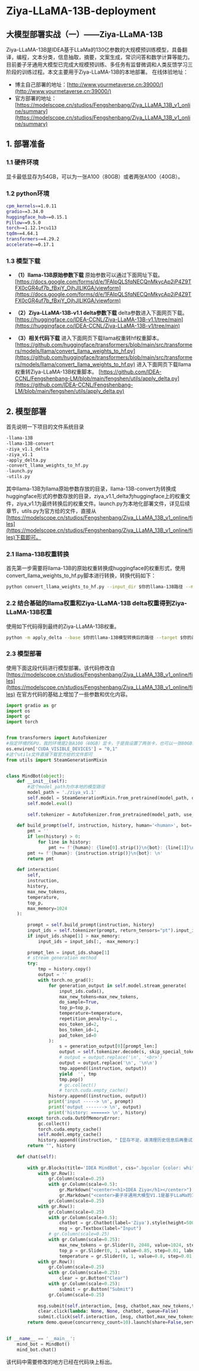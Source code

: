 # Ziya-LLaMA-13B-deployment
## 大模型部署实战（一）——Ziya-LLaMA-13B
Ziya-LLaMA-13B是IDEA基于LLaMa的130亿参数的大规模预训练模型，具备翻译，编程，文本分类，信息抽取，摘要，文案生成，常识问答和数学计算等能力。目前姜子牙通用大模型已完成大规模预训练、多任务有监督微调和人类反馈学习三阶段的训练过程。本文主要用于Ziya-LLaMA-13B的本地部署。
在线体验地址：
- 博主自己部署的地址：[http://www.yourmetaverse.cn:39000/](http://www.yourmetaverse.cn:39000/)
- 官方部署的地址：[https://modelscope.cn/studios/Fengshenbang/Ziya_LLaMA_13B_v1_online/summary](https://modelscope.cn/studios/Fengshenbang/Ziya_LLaMA_13B_v1_online/summary)

## 1. 部署准备
### 1.1 硬件环境
显卡最低显存为54GB，可以为一张A100（80GB）或者两张A100（40GB）。
### 1.2 python环境

```bash
cpm_kernels==1.0.11
gradio==3.34.0
huggingface_hub==0.15.1
Pillow==9.5.0
torch==1.12.1+cu113
tqdm==4.64.1
transformers==4.29.2
accelerate==0.17.1
```
### 1.3 模型下载
- **（1）llama-13B原始参数下载**
原始参数可以通过下面网址下载。
[https://docs.google.com/forms/d/e/1FAIpQLSfqNECQnMkycAp2jP4Z9TFX0cGR4uf7b_fBxjY_OjhJILlKGA/viewform](https://docs.google.com/forms/d/e/1FAIpQLSfqNECQnMkycAp2jP4Z9TFX0cGR4uf7b_fBxjY_OjhJILlKGA/viewform)
- **（2）Ziya-LLaMA-13B-v1.1 delta参数下载**
delta参数进入下面网页下载。
[https://huggingface.co/IDEA-CCNL/Ziya-LLaMA-13B-v1.1/tree/main](https://huggingface.co/IDEA-CCNL/Ziya-LLaMA-13B-v1/tree/main)

- **（3）相关代码下载**
进入下面网页下载llama权重转hf权重脚本。
[https://github.com/huggingface/transformers/blob/main/src/transformers/models/llama/convert_llama_weights_to_hf.py](https://github.com/huggingface/transformers/blob/main/src/transformers/models/llama/convert_llama_weights_to_hf.py)
进入下面网页下载llama权重转Ziya-LLaMA-13B权重脚本。
[https://github.com/IDEA-CCNL/Fengshenbang-LM/blob/main/fengshen/utils/apply_delta.py](https://github.com/IDEA-CCNL/Fengshenbang-LM/blob/main/fengshen/utils/apply_delta.py)

## 2. 模型部署
首先说明一下项目的文件系统目录

```bash
-llama-13B
-llama-13B-convert
-ziya_v1.1_delta
-ziya_v1.1
-apply_delta.py
-convert_llama_weights_to_hf.py
-launch.py
-utils.py
```
其中llama-13B为llama原始参数存放的目录，llama-13B-convert为转换成huggingface形式的参数存放的目录，ziya_v1.1_delta为huggingface上的权重文件，ziya_v1.1为最终转换后的权重文件。launch.py为本地化部署文件，详见后续章节，utils.py为官方给的文件，直接从[https://modelscope.cn/studios/Fengshenbang/Ziya_LLaMA_13B_v1_online/files](https://modelscope.cn/studios/Fengshenbang/Ziya_LLaMA_13B_v1_online/files)下载即可。
### 2.1 llama-13B权重转换
首先第一步需要将llama-13B的原始权重转换成huggingface的权重形式，使用convert_llama_weights_to_hf.py脚本进行转换，转换代码如下：

```bash
python convert_llama_weights_to_hf.py --input_dir $你的llama-13B路径 --model_size 13B --output_dir $你的llama-13B模型转换后的路径
```
### 2.2 结合基础的llama权重和Ziya-LLaMA-13B delta权重得到Ziya-LLaMA-13B权重
使用如下代码得到最终的Ziya-LLaMA-13B权重。
```bash
python -m apply_delta --base $你的llama-13B模型转换后的路径 --target $你的最终权重存储路径 --delta $你下载的Ziya-LLaMA-13B权重路径
```
### 2.3 模型部署
使用下面这段代码进行模型部署。该代码修改自[https://modelscope.cn/studios/Fengshenbang/Ziya_LLaMA_13B_v1_online/files](https://modelscope.cn/studios/Fengshenbang/Ziya_LLaMA_13B_v1_online/files)
在官方代码的基础上增加了一些参数和优化内容。

```python
import gradio as gr
import os
import gc
import torch


from transformers import AutoTokenizer
#指定环境的GPU，我的环境是2张A100（40GB）显卡，于是我设置了两张卡，也可以一张80GB的A100
os.environ['CUDA_VISIBLE_DEVICES'] = "0,1"
#这个utils文件直接下载官方给的文件即可
from utils import SteamGenerationMixin


class MindBot(object):
    def __init__(self):
    	#这个model_path为你本地的模型路径
        model_path = './ziya_v1.1'
        self.model = SteamGenerationMixin.from_pretrained(model_path, device_map='auto').half()
        self.model.eval()
        
        self.tokenizer = AutoTokenizer.from_pretrained(model_path, use_fast=False)
    
    def build_prompt(self, instruction, history, human='<human>', bot='<bot>'):
        pmt = ''
        if len(history) > 0:
            for line in history:
                pmt += f'{human}: {line[0].strip()}\n{bot}: {line[1]}\n'
        pmt += f'{human}: {instruction.strip()}\n{bot}: \n'
        return pmt
    
    def interaction(
        self,
        instruction,
        history,
        max_new_tokens,
        temperature,
        top_p,
        max_memory=1024
    ):
               
        prompt = self.build_prompt(instruction, history)
        input_ids = self.tokenizer(prompt, return_tensors="pt").input_ids
        if input_ids.shape[1] > max_memory:
            input_ids = input_ids[:, -max_memory:]
            
        prompt_len = input_ids.shape[1]
        # stream generation method
        try:
            tmp = history.copy()
            output = ''
            with torch.no_grad():
                for generation_output in self.model.stream_generate(
                    input_ids.cuda(),
                    max_new_tokens=max_new_tokens, 
                    do_sample=True,
                    top_p=top_p, 
                    temperature=temperature, 
                    repetition_penalty=1., 
                    eos_token_id=2, 
                    bos_token_id=1, 
                    pad_token_id=0
                ):
                    s = generation_output[0][prompt_len:]
                    output = self.tokenizer.decode(s, skip_special_tokens=True)
                    # output = output.replace('\n', '<br>')
                    output = output.replace('\n', '\n\n')
                    tmp.append((instruction, output))
                    yield  '', tmp
                    tmp.pop()
                    # gc.collect()
                    # torch.cuda.empty_cache()
                history.append((instruction, output))
                print('input -----> \n', prompt)
                print('output -------> \n', output)
                print('history: ======> \n', history)
        except torch.cuda.OutOfMemoryError:
            gc.collect()
            torch.cuda.empty_cache()
            self.model.empty_cache()
            history.append((instruction, "【显存不足，请清理历史信息后再重试】"))
        return "", history
        
    def chat(self):
        
        with gr.Blocks(title='IDEA MindBot', css=".bgcolor {color: white !important; background: #FFA500 !important;}") as demo:
            with gr.Row():
                gr.Column(scale=0.25)
                with gr.Column(scale=0.5):
                    gr.Markdown("<center><h1>IDEA Ziya</h1></center>")
                    gr.Markdown("<center>姜子牙通用大模型V1.1是基于LLaMa的130亿参数的大规模预训练模型，具备翻译，编程，文本分类，信息抽取，摘要，文案生成，常识问答和数学计算等能力。目前姜子牙通用大模型已完成大规模预训练、多任务有监督微调和人类反馈学习三阶段的训练过程。</center>")
                gr.Column(scale=0.25)
            with gr.Row():
                gr.Column(scale=0.25)
                with gr.Column(scale=0.5):
                    chatbot = gr.Chatbot(label='Ziya').style(height=500)
                    msg = gr.Textbox(label="Input")
                # gr.Column(scale=0.25)
                with gr.Column(scale=0.25):
                    max_new_tokens = gr.Slider(0, 2048, value=1024, step=1.0, label="Max_new_tokens", interactive=True)
                    top_p = gr.Slider(0, 1, value=0.85, step=0.01, label="Top P", interactive=True)
                    temperature = gr.Slider(0, 1, value=0.8, step=0.01, label="Temperature", interactive=True)
            with gr.Row():
                gr.Column(scale=0.25)
                with gr.Column(scale=0.25):
                    clear = gr.Button("Clear")
                with gr.Column(scale=0.25):
                    submit = gr.Button("Submit")
                gr.Column(scale=0.25)
                
            msg.submit(self.interaction, [msg, chatbot,max_new_tokens,top_p,temperature], [msg, chatbot])
            clear.click(lambda: None, None, chatbot, queue=False)
            submit.click(self.interaction, [msg, chatbot,max_new_tokens,top_p,temperature], [msg, chatbot])
        return demo.queue(concurrency_count=10).launch(share=False,server_name="127.0.0.1", server_port=7886)
        

if __name__ == '__main__':
    mind_bot = MindBot()
    mind_bot.chat()
```
该代码中需要修改的地方已经在代码块上标出。
